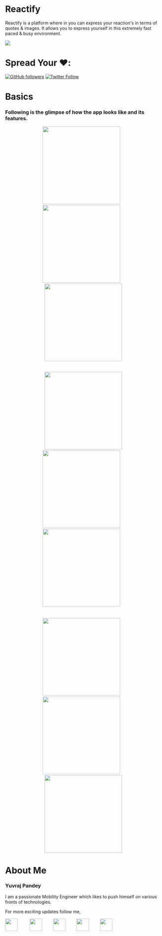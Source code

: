 # Reactify

Reactify is a platform where in you can express your reaction's in terms of quotes & images. It allows you to express yourself in this extremely fast paced & busy environment.

<p float="left">
  <img src="https://github.com/yuvraj24/Reactify/blob/master/screenshot/screenshot1.jpeg" />
</p> 

# Spread Your ❤️:

[![GitHub followers](https://img.shields.io/github/followers/yuvraj24.svg?style=social&label=Follow)](https://github.com/yuvraj24)  [![Twitter Follow](https://img.shields.io/twitter/follow/yuvrajpy24.svg?style=social)](https://twitter.com/yuvrajpy24)

# Basics

### Following is the glimpse of how the app looks like and its features.

<p align="center">
<img src="https://github.com/yuvraj24/Reactify/blob/master/screenshot/login.png" width="250"/>&nbsp;&nbsp;&nbsp;<img src="https://github.com/yuvraj24/Reactify/blob/master/screenshot/home.png" width="250" />&nbsp;&nbsp;&nbsp;<img
src="https://github.com/yuvraj24/Reactify/blob/master/screenshot/create_empty.png" width="250"/> <br><br><br>&nbsp;&nbsp;&nbsp;<img
src="https://github.com/yuvraj24/Reactify/blob/master/screenshot/attach.png" width="250"/>&nbsp;&nbsp;&nbsp;<img
src="https://github.com/yuvraj24/Reactify/blob/master/screenshot/create.png" width="250"/>&nbsp;&nbsp;&nbsp;<img
src="https://github.com/yuvraj24/Reactify/blob/master/screenshot/profile1.png" width="250"/>&nbsp;&nbsp;&nbsp;<br><br><br><img
src="https://github.com/yuvraj24/Reactify/blob/master/screenshot/profile.png" width="250"/>&nbsp;&nbsp;&nbsp;<img
src="https://github.com/yuvraj24/Reactify/blob/master/screenshot/post.png" width="250"/>&nbsp;&nbsp;&nbsp;<img
src="https://github.com/yuvraj24/Reactify/blob/master/screenshot/share.png" width="250"/>
  </p>
 
 
# About Me

### Yuvraj Pandey
I am a passionate Mobility Engineer which likes to push himself on various fronts of technologies.  

For more exciting updates follow me,

<a href="https://twitter.com/yuvrajpy24" target="_blank"><img src="https://github.com/yuvraj24/LiveSmashBar/blob/master/images/twitter.png" width="40" height="40"></a> &nbsp;&nbsp;&nbsp;&nbsp;&nbsp;&nbsp;&nbsp;&nbsp;&nbsp;<a href="https://www.linkedin.com/in/yuvraj24" target="_blank"><img src="https://github.com/yuvraj24/LiveSmashBar/blob/master/images/linkedin.png" width="40" height="40"></a>&nbsp;&nbsp;&nbsp;&nbsp;&nbsp;&nbsp;&nbsp;&nbsp;&nbsp;<a href="https://github.com/yuvraj24" target="_blank"><img src="https://github.com/yuvraj24/LiveSmashBar/blob/master/images/github.png" height="40"></a>&nbsp;&nbsp;&nbsp;&nbsp;&nbsp;&nbsp;&nbsp;&nbsp;&nbsp;<a href="https://medium.com/@yuvrajpandey24" target="_blank"><img src="https://github.com/yuvraj24/LiveSmashBar/blob/master/images/medium.png" width="40" height="40"></a>&nbsp;&nbsp;&nbsp;&nbsp;&nbsp;&nbsp;&nbsp;&nbsp;&nbsp;<a href="https://play.google.com/store/apps/developer?id=Yuvraj+Pandey"><img src="https://github.com/yuvraj24/LiveSmashBar/blob/master/images/playstore.png" width="40" height="40"></a>

